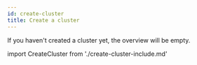 ```yaml
---
id: create-cluster
title: Create a cluster
---
```


If you haven't created a cluster yet, the overview will be empty.

import CreateCluster from './create-cluster-include.md'

<CreateCluster/>

[//]:# (Seems as though this is the method of calling something like a React component into a Markdown file. Should this have more instruction or should I directly link the file in place of the lines above?)
